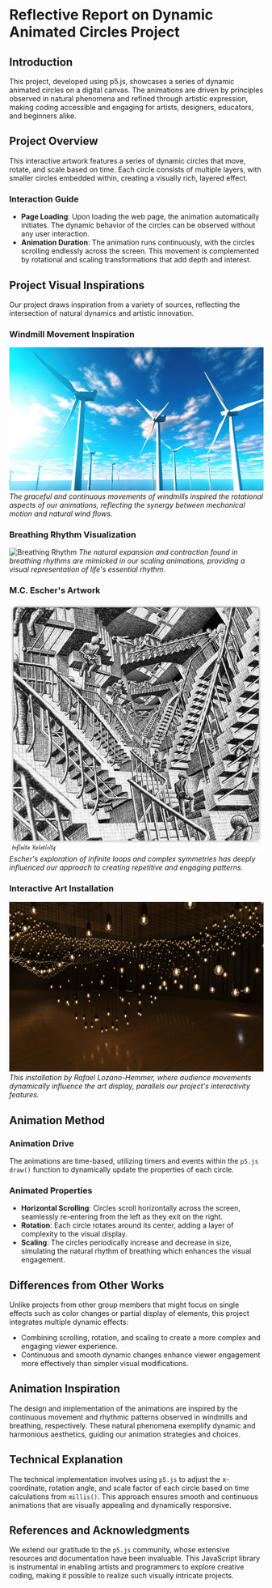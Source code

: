# Reflective Report on Dynamic Animated Circles Project

## Introduction

This project, developed using p5.js, showcases a series of dynamic animated circles on a digital canvas. The animations are driven by principles observed in natural phenomena and refined through artistic expression, making coding accessible and engaging for artists, designers, educators, and beginners alike.

## Project Overview

This interactive artwork features a series of dynamic circles that move, rotate, and scale based on time. Each circle consists of multiple layers, with smaller circles embedded within, creating a visually rich, layered effect.

### Interaction Guide

- **Page Loading**: Upon loading the web page, the animation automatically initiates. The dynamic behavior of the circles can be observed without any user interaction.
- **Animation Duration**: The animation runs continuously, with the circles scrolling endlessly across the screen. This movement is complemented by rotational and scaling transformations that add depth and interest.

## Project Visual Inspirations

Our project draws inspiration from a variety of sources, reflecting the intersection of natural dynamics and artistic innovation.

### Windmill Movement Inspiration

![Windmill](assets/windmill.jpg)
*The graceful and continuous movements of windmills inspired the rotational aspects of our animations, reflecting the synergy between mechanical motion and natural wind flows.*

### Breathing Rhythm Visualization

![Breathing Rhythm](assets/breathing.jpg)
*The natural expansion and contraction found in breathing rhythms are mimicked in our scaling animations, providing a visual representation of life's essential rhythm.*

### M.C. Escher's Artwork

![Escher's Infinite Staircase](assets/Escher's_Infinite_Staircase.jpeg)
*Escher's exploration of infinite loops and complex symmetries has deeply influenced our approach to creating repetitive and engaging patterns.*

### Interactive Art Installation

![Interactive Art by Rafael Lozano-Hemmer](assets/Interactive_Art_by_Rafael_Lozano-Hemmer.jpg)
*This installation by Rafael Lozano-Hemmer, where audience movements dynamically influence the art display, parallels our project's interactivity features.*

## Animation Method

### Animation Drive

The animations are time-based, utilizing timers and events within the `p5.js` `draw()` function to dynamically update the properties of each circle.

### Animated Properties

- **Horizontal Scrolling**: Circles scroll horizontally across the screen, seamlessly re-entering from the left as they exit on the right.
- **Rotation**: Each circle rotates around its center, adding a layer of complexity to the visual display.
- **Scaling**: The circles periodically increase and decrease in size, simulating the natural rhythm of breathing which enhances the visual engagement.

## Differences from Other Works

Unlike projects from other group members that might focus on single effects such as color changes or partial display of elements, this project integrates multiple dynamic effects:
- Combining scrolling, rotation, and scaling to create a more complex and engaging viewer experience.
- Continuous and smooth dynamic changes enhance viewer engagement more effectively than simpler visual modifications.

## Animation Inspiration

The design and implementation of the animations are inspired by the continuous movement and rhythmic patterns observed in windmills and breathing, respectively. These natural phenomena exemplify dynamic and harmonious aesthetics, guiding our animation strategies and choices.

## Technical Explanation

The technical implementation involves using `p5.js` to adjust the x-coordinate, rotation angle, and scale factor of each circle based on time calculations from `millis()`. This approach ensures smooth and continuous animations that are visually appealing and dynamically responsive.

## References and Acknowledgments

We extend our gratitude to the `p5.js` community, whose extensive resources and documentation have been invaluable. This JavaScript library is instrumental in enabling artists and programmers to explore creative coding, making it possible to realize such visually intricate projects.

